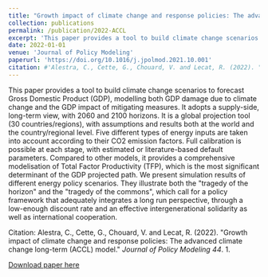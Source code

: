 ```yaml
---
title: "Growth impact of climate change and response policies: The advanced climate change long-term (ACCL) model."
collection: publications
permalink: /publication/2022-ACCL
excerpt: 'This paper provides a tool to build climate change scenarios to forecast Gross Domestic Product (GDP), modelling both GDP damage due to climate change and the GDP impact of mitigating measures. It adopts a supply-side, long-term view, with 2060 and 2100 horizons. It is a global projection tool (30 countries/regions), with assumptions and results both at the world and the country/regional level. Five different types of energy inputs are taken into account according to their CO2 emission factors. Full calibration is possible at each stage, with estimated or literature-based default parameters. Compared to other models, it provides a comprehensive modelisation of Total Factor Productivity (TFP), which is the most significant determinant of the GDP projected path. We present simulation results of different energy policy scenarios. They illustrate both the "tragedy of the horizon" and the "tragedy of the commons", which call for a policy framework that adequately integrates a long run perspective, through a low-enough discount rate and an effective intergenerational solidarity as well as international cooperation.'
date: 2022-01-01
venue: 'Journal of Policy Modeling'
paperurl: 'https://doi.org/10.1016/j.jpolmod.2021.10.001'
citation: #'Alestra, C., Cette, G., Chouard, V. and Lecat, R. (2022). "Growth impact of climate change and response policies: The advanced climate change long-term (ACCL) model." <i>Journal of Policy Modeling </i>44.1.'
---
```

This paper provides a tool to build climate change scenarios to forecast Gross Domestic Product (GDP), modelling both GDP damage due to climate change and the GDP impact of mitigating measures. It adopts a supply-side, long-term view, with 2060 and 2100 horizons. It is a global projection tool (30 countries/regions), with assumptions and results both at the world and the country/regional level. Five different types of energy inputs are taken into account according to their CO2 emission factors. Full calibration is possible at each stage, with estimated or literature-based default parameters. Compared to other models, it provides a comprehensive modelisation of Total Factor Productivity (TFP), which is the most significant determinant of the GDP projected path. We present simulation results of different energy policy scenarios. They illustrate both the "tragedy of the horizon" and the "tragedy of the commons", which call for a policy framework that adequately integrates a long run perspective, through a low-enough discount rate and an effective intergenerational solidarity as well as international cooperation.

Citation: Alestra, C., Cette, G., Chouard, V. and Lecat, R. (2022). "Growth impact of climate change and response policies: The advanced climate change long-term (ACCL) model." <i>Journal of Policy Modeling 44</i>. 1.

[Download paper here](https://doi.org/10.1016/j.jpolmod.2021.10.001)
